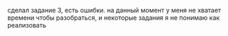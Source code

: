 сделал задание 3, есть ошибки. на данный момент у меня не хватает времени чтобы разобраться, и некоторые задания я не понимаю как реализовать
